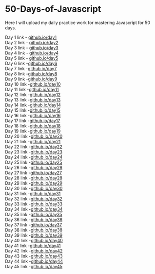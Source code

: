 # 50-Days-of-Javascript

Here I will upload my daily practice work for mastering Javascript for 50 days.

Day 1 link - [github.io/day1](https://rushigoswami.github.io/50-Days-of-Javascript/day1/)<br> Day 2
link - [github.io/day2](https://rushigoswami.github.io/50-Days-of-Javascript/day2/)<br> Day 3 link -
[github.io/day3](https://rushigoswami.github.io/50-Days-of-Javascript/day3/)<br> Day 4 link -
[github.io/day4](https://rushigoswami.github.io/50-Days-of-Javascript/day4/)<br> Day 5 link -
[github.io/day5](https://rushigoswami.github.io/50-Days-of-Javascript/day5/)<br> Day 6
link -[github.io/day6](https://rushigoswami.github.io/50-Days-of-Javascript/day6/)<br> Day 7
link -[github.io/day7](https://rushigoswami.github.io/50-Days-of-Javascript/day7/)<br> Day 8
link -[github.io/day8](https://rushigoswami.github.io/50-Days-of-Javascript/day8/)<br> Day 9
link -[github.io/day9](https://rushigoswami.github.io/50-Days-of-Javascript/day9/)<br> Day 10
link -[github.io/day10](https://rushigoswami.github.io/50-Days-of-Javascript/day10/)<br> Day 11
link -[github.io/day11](https://rushigoswami.github.io/50-Days-of-Javascript/day11/)<br> Day 12
link -[github.io/day12](https://rushigoswami.github.io/50-Days-of-Javascript/day12/)<br> Day 13
link -[github.io/day13](https://rushigoswami.github.io/50-Days-of-Javascript/day13/)<br> Day 14
link -[github.io/day14](https://rushigoswami.github.io/50-Days-of-Javascript/day14/)<br> Day 15
link -[github.io/day15](https://rushigoswami.github.io/50-Days-of-Javascript/day15/)<br> Day 16
link -[github.io/day16](https://rushigoswami.github.io/50-Days-of-Javascript/day16/)<br> Day 17
link -[github.io/day17](https://rushigoswami.github.io/50-Days-of-Javascript/day17/)<br> Day 18
link -[github.io/day18](https://rushigoswami.github.io/50-Days-of-Javascript/day18/)<br> Day 19
link -[github.io/day19](https://rushigoswami.github.io/50-Days-of-Javascript/day19/)<br> Day 20
link -[github.io/day20](https://rushigoswami.github.io/50-Days-of-Javascript/day20/)<br> Day 21
link -[github.io/day21](https://rushigoswami.github.io/50-Days-of-Javascript/day21/)<br> Day 22
link -[github.io/day22](https://rushigoswami.github.io/50-Days-of-Javascript/day22/)<br> Day 23
link -[github.io/day23](https://rushigoswami.github.io/50-Days-of-Javascript/day23/)<br> Day 24
link -[github.io/day24](https://rushigoswami.github.io/50-Days-of-Javascript/day24/)<br> Day 25
link -[github.io/day25](https://rushigoswami.github.io/50-Days-of-Javascript/day25/)<br> Day 26
link -[github.io/day26](https://rushigoswami.github.io/50-Days-of-Javascript/day26/)<br> Day 27
link -[github.io/day27](https://rushigoswami.github.io/50-Days-of-Javascript/day27/)<br> Day 28
link -[github.io/day28](https://rushigoswami.github.io/50-Days-of-Javascript/day28/)<br> Day 29
link -[github.io/day29](https://rushigoswami.github.io/50-Days-of-Javascript/day29/)<br> Day 30
link -[github.io/day30](https://rushigoswami.github.io/50-Days-of-Javascript/day30/)<br> Day 31
link -[github.io/day31](https://rushigoswami.github.io/50-Days-of-Javascript/day31/)<br> Day 32
link -[github.io/day32](https://rushigoswami.github.io/50-Days-of-Javascript/day32/)<br> Day 33
link -[github.io/day33](https://rushigoswami.github.io/50-Days-of-Javascript/day33/)<br> Day 34
link -[github.io/day34](https://rushigoswami.github.io/50-Days-of-Javascript/day34/)<br> Day 35
link -[github.io/day35](https://rushigoswami.github.io/50-Days-of-Javascript/day35/)<br> Day 36
link -[github.io/day36](https://rushigoswami.github.io/50-Days-of-Javascript/day36/)<br> Day 37
link -[github.io/day37](https://rushigoswami.github.io/50-Days-of-Javascript/day37/)<br> Day 38
link -[github.io/day38](https://rushigoswami.github.io/50-Days-of-Javascript/day38/)<br> Day 39
link -[github.io/day39](https://rushigoswami.github.io/50-Days-of-Javascript/day39/)<br> Day 40
link -[github.io/day40](https://rushigoswami.github.io/50-Days-of-Javascript/day40/)<br> Day 41
link -[github.io/day41](https://rushigoswami.github.io/50-Days-of-Javascript/day41/)<br> Day 42
link -[github.io/day42](https://rushigoswami.github.io/50-Days-of-Javascript/day42/)<br> Day 43
link -[github.io/day43](https://rushigoswami.github.io/50-Days-of-Javascript/day43/)<br> Day 44
link -[github.io/day44](https://rushigoswami.github.io/50-Days-of-Javascript/day44/)<br> Day 45
link -[github.io/day45](https://rushigoswami.github.io/50-Days-of-Javascript/day45/)<br>
